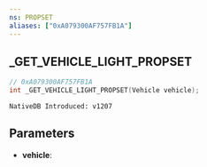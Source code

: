 ```yaml
---
ns: PROPSET
aliases: ["0xA079300AF757FB1A"]
---
```

## _GET_VEHICLE_LIGHT_PROPSET

```c
// 0xA079300AF757FB1A
int _GET_VEHICLE_LIGHT_PROPSET(Vehicle vehicle);
```

```
NativeDB Introduced: v1207
```

## Parameters
* **vehicle**:
